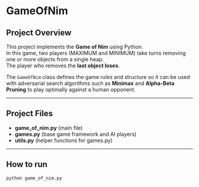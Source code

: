 # GameOfNim

## Project Overview
This project implements the **Game of Nim** using Python.  
In this game, two players (MAXIMUM and MINIMUM) take turns removing one or more objects from a single heap.  
The player who removes the **last object loses**.  

The `GameOfNim` class defines the game rules and structure so it can be used with adversarial search algorithms such as **Minimax** and **Alpha-Beta Pruning** to play optimally against a human opponent.  

---

## Project Files
- **game_of_nim.py** (main file)  
- **games.py** (base game framework and AI players)  
- **utils.py** (helper functions for games.py)

---

## How to run

```bash
python game_of_nim.py

